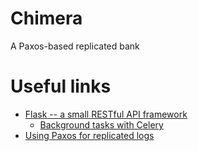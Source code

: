 # Chimera
A Paxos-based replicated bank

# Useful links
* [Flask -- a small RESTful API framework](http://flask.pocoo.org/)
  * [Background tasks with Celery](http://flask.pocoo.org/docs/0.10/patterns/celery/)
* [Using Paxos for replicated logs](http://www.youtube.com/watch?v=JEpsBg0AO6o)
